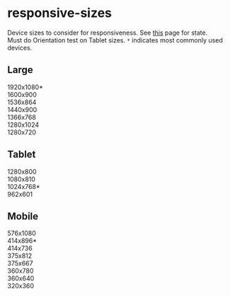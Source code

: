 # responsive-sizes
Device sizes to consider for responsiveness. See <a href="https://www.altamira.ai/blog/common-screen-sizes-for-responsive-web-design/" target="_blank">this</a> page for state.<br>
Must do Orientation test on Tablet sizes. `*` indicates most commonly used devices.

<h2>Large</h2>
1920x1080*<br>
1600x900<br>
1536x864<br>
1440x900<br>
1366x768<br>
1280x1024<br>
1280x720<br>

<h2>Tablet</h2>
1280x800<br>
1080x810<br>
1024x768*<br>
962x601<br>

<h2>Mobile</h2>
576x1080<br>
414x896*<br>
414x736<br>
375x812<br>
375x667<br>
360x780<br>
360x640<br>
320x360
